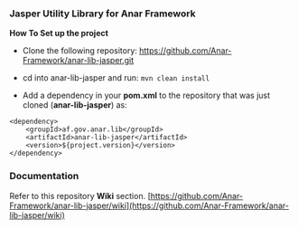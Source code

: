 ### Jasper Utility Library for Anar Framework

**How To Set up the project**

- Clone the following repository:
https://github.com/Anar-Framework/anar-lib-jasper.git

- cd into anar-lib-jasper and run:
`mvn clean install`

- Add a dependency in your **pom.xml** to the repository that was just cloned (**anar-lib-jasper**) as:

```
<dependency>
	<groupId>af.gov.anar.lib</groupId>
	<artifactId>anar-lib-jasper</artifactId>
	<version>${project.version}</version>
</dependency>
```

### Documentation

Refer to this repository **Wiki** section. [https://github.com/Anar-Framework/anar-lib-jasper/wiki](https://github.com/Anar-Framework/anar-lib-jasper/wiki)